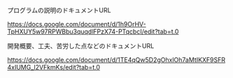 プログラムの説明のドキュメントURL

https://docs.google.com/document/d/1h9OrHV-TpHXUY5w97RPWBbu3quqdlFPzX74-PTqcbcI/edit?tab=t.0



開発概要、工夫、苦労した点などのドキュメントURL

https://docs.google.com/document/d/1TE4qQw5D2gOhxlOh7aMtIKXF9SFR4xIUMG_l2VFkmKs/edit?tab=t.0
